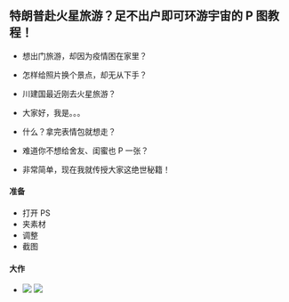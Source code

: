 ## 特朗普赴火星旅游？足不出户即可环游宇宙的 P 图教程！

- 想出门旅游，却因为疫情困在家里？
- 怎样给照片换个景点，却无从下手？
- 川建国最近刚去火星旅游？



- 大家好，我是。。。



- 什么？拿完表情包就想走？
- 难道你不想给舍友、闺蜜也 P 一张？
- 非常简单，现在我就传授大家这绝世秘籍！



#### 准备

- 打开 PS
- 夹素材
- 调整
- 截图



#### 大作

- ![](https://user-gold-cdn.xitu.io/2020/5/3/171da3fbd1cc76c7?w=915&h=916&f=png&s=1693380)
  ![](https://user-gold-cdn.xitu.io/2020/5/3/171da3f4de5de165?w=716&h=711&f=png&s=1107025)